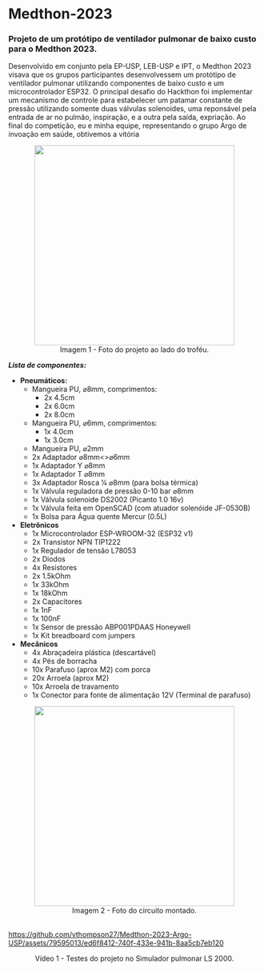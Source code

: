 # Medthon-2023
### Projeto de um protótipo de ventilador pulmonar de baixo custo para o Medthon 2023.

Desenvolvido em conjunto pela EP-USP, LEB-USP e IPT, o Medthon 2023 visava que os grupos participantes desenvolvessem um protótipo de ventilador pulmonar utilizando componentes de baixo custo e um microcontrolador ESP32. O principal desafio do Hackthon foi implementar um mecanismo de controle para estabelecer um patamar constante de pressão utilizando somente duas válvulas solenoides, uma reponsável pela entrada de ar no pulmão, inspiração, e a outra pela saída, expriação. Ao final do competição, eu e minha equipe, representando o grupo Argo de invoação em saúde, obtivemos a vitória

<div align="center">
<img src="https://github.com/vthompson27/Medthon-2023-Argo-USP/assets/79595013/efe911f3-04e1-4f84-b6da-78518aff2fe4" width="400px" />
</div>

<div align="center">
Imagem 1 - Foto do projeto ao lado do troféu.
</div>


_**Lista de componentes:**_
* **Pneumáticos:**
  - Mangueira PU, ⌀8mm, comprimentos:
    * 2x 4.5cm
    * 2x 6.0cm
    * 2x 8.0cm 
  - Mangueira PU, ⌀6mm, comprimentos:
    * 1x 4.0cm
    * 1x 3.0cm 
  * Mangueira PU, ⌀2mm
  * 2x Adaptador ⌀8mm<>⌀6mm
  * 1x Adaptador Y ⌀8mm
  * 1x Adaptador T ⌀8mm
  * 3x Adaptador Rosca 1⁄4 ⌀8mm (para bolsa térmica)
  * 1x Válvula reguladora de pressão 0-10 bar ⌀8mm
  * 1x Válvula solenoide DS2002 (Picanto 1.0 16v)
  * 1x Válvula feita em OpenSCAD (com atuador solenóide JF-0530B)
  * 1x Bolsa para Água quente Mercur (0.5L)
* **Eletrônicos**
    * 1x Microcontrolador ESP-WROOM-32 (ESP32 v1)
    * 2x Transistor NPN TIP1222
    * 1x Regulador de tensão L78053
    * 2x Diodos
    * 4x Resistores
    * 2x 1.5kOhm 
    * 1x 33kOhm 
    * 1x 18kOhm 
    * 2x Capacitores
    * 1x 1nF
    * 1x 100nF
    * 1x Sensor de pressão ABP001PDAAS Honeywell
    * 1x Kit breadboard com jumpers
* **Mecânicos**
    * 4x Abraçadeira plástica (descartável)
    * 4x Pés de borracha
    * 10x Parafuso (aprox M2) com porca
    * 20x Arroela (aprox M2)
    * 10x Arroela de travamento
    * 1x Conector para fonte de alimentação 12V (Terminal de parafuso)

 <div align="center">
<img src="https://github.com/vthompson27/Medthon-2023-Argo-USP/assets/79595013/e886fe74-bc68-423f-b219-a2fa501da019" width="400px" />
</div>

<div align="center">
Imagem 2 - Foto do circuito montado.
</div>

<br>

https://github.com/vthompson27/Medthon-2023-Argo-USP/assets/79595013/ed6f8412-740f-433e-941b-8aa5cb7eb120

<div align="center">
Vídeo 1 - Testes do projeto no Simulador pulmonar LS 2000.
</div>


  
